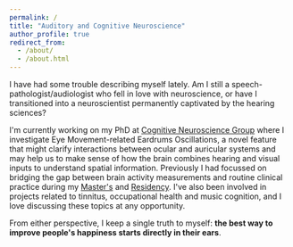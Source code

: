 ```yaml
---
permalink: /
title: "Auditory and Cognitive Neuroscience"
author_profile: true
redirect_from: 
  - /about/
  - /about.html
---
```


I have had some trouble describing myself lately. Am I still a speech-pathologist/audiologist who fell in love with neuroscience, or have I transitioned into a neuroscientist permanently captivated by the hearing sciences? 

I'm currently working on my PhD at [Cognitive Neuroscience Group](https://www.uni-bielefeld.de/fakultaeten/biologie/forschung/arbeitsgruppen/cns/research/audio-visual/index.xml) where I investigate Eye Movement-related Eardrums Oscillations, a novel feature that might clarify interactions between ocular and auricular systems and may help us to make sense of how the brain combines hearing and visual inputs to understand spatial information. Previously I had focussed on bridging the gap between brain activity measurements and routine clinical practice during my [Master's](https://institutosantosdumont.org.br/en/pos-graduacao-neuroengenharia/) and [Residency](https://institutosantosdumont.org.br/en/residencia-multiprofissional/). I've also been involved in projects related to tinnitus, occupational health and music cognition, and I love discussing these topics at any opportunity.       

From either perspective, I keep a single truth to myself: <b>the best way to improve people's happiness starts directly in their ears</b>.

